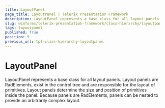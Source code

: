 ```yaml
---
title: LayoutPanel
page_title: LayoutPanel | Telerik Presentation Framework
description: LayoutPanel represents a base class for all layout panels. Layout panels are RadElements, exist in the control tree and are responsible for the layout of primitives.
slug: winforms/telerik-presentation-framework/class-hierarchy/layoutpanel
tags: layoutpanel
published: True
position: 9
previous_url: tpf-class-hierarchy-layoutpanel
---
```


# LayoutPanel

LayoutPanel represents a base class for all layout panels. Layout panels are RadElements, exist in the control tree and are responsible for the layout of primitives. Layout panels determine the size and position of primitives inside the panel. Because panels are RadElements, panels can be nested to provide an arbitrarily complex layout.
